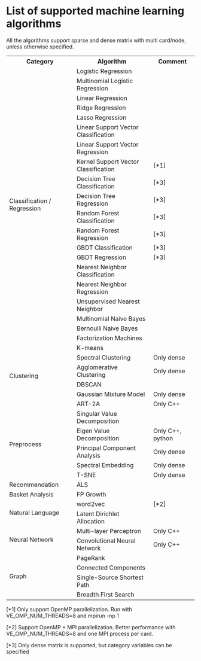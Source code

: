 List of supported machine learning algorithms
===

All the algorithms support sparse and dense matrix with multi
card/node, unless otherwise specified.

<table>
<tr><th>Category</th> <th>Algorithm</th> <th>Comment</th> </tr>
<tr> <td rowspan="20">Classification / Regression</td>
<td>Logistic Regression</td> <td></td> </tr>
<tr><td>Multinomial Logistic Regression</td> <td></td> </tr>
<tr><td>Linear Regression</td> <td></td> </tr>
<tr><td>Ridge Regression</td> <td></td> </tr>
<tr><td>Lasso Regression</td> <td></td> </tr>
<tr><td>Linear Support Vector Classification</td> <td></td> </tr>
<tr><td>Linear Support Vector Regression</td> <td></td> </tr>
<tr><td>Kernel Support Vector Classification</td> <td>[*1]</td> </tr>
<tr><td>Decision Tree Classification</td> <td>[*3]</td> </tr>
<tr><td>Decision Tree Regression</td> <td>[*3]</td> </tr>
<tr><td>Random Forest Classification</td> <td>[*3]</td> </tr>
<tr><td>Random Forest Regression</td> <td>[*3]</td> </tr>
<tr><td>GBDT Classification</td> <td>[*3]</td> </tr>
<tr><td>GBDT Regression</td> <td>[*3]</td> </tr>
<tr><td>Nearest Neighbor Classification</td> <td></td> </tr>
<tr><td>Nearest Neighbor Regression</td> <td></td> </tr>
<tr><td>Unsupervised Nearest Neighbor</td> <td></td> </tr>
<tr><td>Multinomial Naive Bayes</td> <td></td> </tr>
<tr><td>Bernoulli Naive Bayes</td> <td></td> </tr>
<tr><td>Factorization Machines</td> <td></td> </tr>
<tr><td rowspan="6">Clustering</td>
<td>K-means</td> <td></td> </tr>
<tr><td>Spectral Clustering</td> <td>Only dense</td> </tr>
<tr><td>Agglomerative Clustering</td> <td>Only dense</td> </tr>
<tr><td>DBSCAN</td> <td></td> </tr>
<tr><td>Gaussian Mixture Model</td> <td>Only dense</td> </tr>
<tr><td>ART-2A</td> <td>Only C++</td> </tr>
<tr><td rowspan="5">Preprocess</td>
<td>Singular Value Decomposition</td> <td></td> </tr>
<tr><td>Eigen Value Decomposition</td> <td>Only C++, python</td> </tr>
<tr><td>Principal Component Analysis</td> <td>Only dense</td> </tr>
<tr><td>Spectral Embedding</td> <td>Only dense</td> </tr>
<tr><td>T-SNE</td> <td>Only dense</td> </tr>
<tr><td>Recommendation</td> <td>ALS</td> <td></td> </tr>
<tr><td>Basket Analysis</td> <td>FP Growth</td> <td></td> </tr>
<tr><td rowspan="2">Natural Language</td>
<td>word2vec</td> <td>[*2]</td> </tr>
<tr><td>Latent Dirichlet Allocation</td> <td></td> </tr>
<tr><td rowspan="2">Neural Network</td>
<td>Multi-layer Perceptron</td> <td>Only C++</td> </tr>
<tr><td>Convolutional Neural Network</td> <td>Only C++</td> </tr>
<tr><td rowspan="4">Graph</td>
<td>PageRank</td> <td></td> </tr>
<tr><td>Connected Components</td> <td></td> </tr>
<tr><td>Single-Source Shortest Path</td> <td></td> </tr>
<tr><td>Breadth First Search</td> <td></td> </tr>
</table>

[*1] Only support OpenMP parallelization. 
     Run with VE_OMP_NUM_THREADS=8 and mpirun -np 1

[*2] Support OpenMP + MPI parallelization. 
     Better performance with VE_OMP_NUM_THREADS=8 and one MPI process per card.

[*3] Only dense matrix is supported, but category variables can be specified